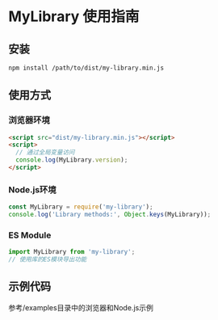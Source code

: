 # MyLibrary 使用指南

## 安装
```bash
npm install /path/to/dist/my-library.min.js
```

## 使用方式

### 浏览器环境
```html
<script src="dist/my-library.min.js"></script>
<script>
  // 通过全局变量访问
  console.log(MyLibrary.version);
</script>
```

### Node.js环境
```javascript
const MyLibrary = require('my-library');
console.log('Library methods:', Object.keys(MyLibrary));
```

### ES Module
```javascript
import MyLibrary from 'my-library';
// 使用库的ES模块导出功能
```

## 示例代码
参考/examples目录中的浏览器和Node.js示例